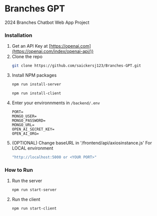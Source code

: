 # Branches GPT
 2024 Branches Chatbot Web App Project

### Installation

1. Get an API Key at [https://openai.com](https://openai.com/index/openai-api/))
2. Clone the repo
   ```sh
   git clone https://github.com/saickersj123/Branches-GPT.git
   ```
3. Install NPM packages
   ```sh
   npm run install-server
   ```
   ```sh
   npm run install-client
   ```
4. Enter your environnments in `/backend/.env`
   ```
   PORT=
   MONGO_USER=
   MONGO_PASSWORD=
   MONGO_URL=
   OPEN_AI_SECRET_KEY=
   OPEN_AI_ORG=
   ```
5. (OPTIONAL) Change baseURL in '/frontend/api/axiosinstance.js'
   For LOCAL environment
   ```sh
   "http://localhost:5000 or <YOUR PORT>"
   ```
   
### How to Run

1. Run the server
   ```sh
   npm run start-server
   ```
2. Run the client
   ```sh
   npm run start-client
   ```
